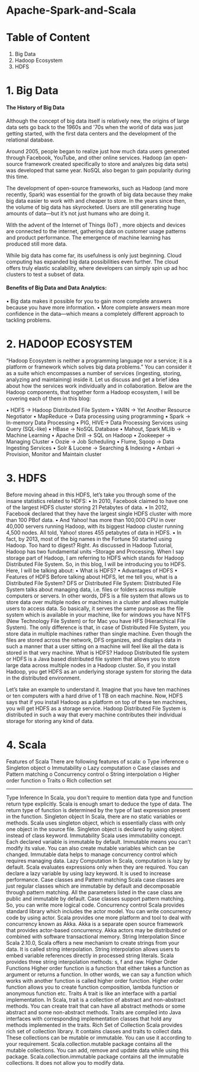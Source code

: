 # Apache-Spark-and-Scala

# Table of Content
1. Big Data
2. Hadoop Ecosystem
3. HDFS



# 1. Big Data

#### The History of Big Data

Although the concept of big data itself is relatively new, the origins of large data sets go back to the 1960s and '70s when the world of data was just getting started, with the first data centers and the development of the relational database.

Around 2005, people began to realize just how much data users generated through Facebook, YouTube, and other online services. Hadoop (an open-source framework created specifically to store and analyzes big data sets) was developed that same year. NoSQL also began to gain popularity during this time.

The development of open-source frameworks, such as Hadoop (and more recently, Spark) was essential for the growth of big data because they make big data easier to work with and cheaper to store. In the years since then, the volume of big data has skyrocketed. Users are still generating huge amounts of data—but it’s not just humans who are doing it.

With the advent of the Internet of Things (IoT) , more objects and devices are connected to the internet, gathering data on customer usage patterns and product performance. The emergence of machine learning has produced still more data.

While big data has come far, its usefulness is only just beginning. Cloud computing has expanded big data possibilities even further. The cloud offers truly elastic scalability, where developers can simply spin up ad hoc clusters to test a subset of data. 

#### Benefits of Big Data and Data Analytics:
•	Big data makes it possible for you to gain more complete answers because you have more information.
•	More complete answers mean more confidence in the data—which means a completely different approach to tackling problems.


# 2. HADOOP ECOSYSTEM

“Hadoop Ecosystem is neither a programming language nor a service; it is a platform or framework which solves big data problems.”
You can consider it as a suite which encompasses a number of services (ingesting, storing, analyzing and maintaining) inside it. Let us discuss and get a brief idea about how the services work individually and in collaboration.
Below are the Hadoop components, that together form a Hadoop ecosystem, I will be covering each of them in this blog:

•	HDFS -> Hadoop Distributed File System
•	YARN -> Yet Another Resource Negotiator
•	MapReduce -> Data processing using programming
•	Spark -> In-memory Data Processing
•	PIG, HIVE-> Data Processing Services using Query (SQL-like)
•	HBase -> NoSQL Database
•	Mahout, Spark MLlib -> Machine Learning
•	Apache Drill -> SQL on Hadoop
•	Zookeeper -> Managing Cluster
•	Oozie -> Job Scheduling
•	Flume, Sqoop -> Data Ingesting Services
•	Solr & Lucene -> Searching & Indexing 
•	Ambari -> Provision, Monitor and Maintain cluster

# 3. HDFS

Before moving ahead in this HDFS, let’s take you through some of the insane statistics related to HDFS:
•	In 2010, Facebook claimed to have one of the largest HDFS cluster storing 21 Petabytes of data.
•	In 2012, Facebook declared that they have the largest single HDFS cluster with more than 100 PBof data.
•	And Yahoo! has more than 100,000 CPU in over 40,000 servers running Hadoop, with its biggest Hadoop cluster running 4,500 nodes. All told, Yahoo! stores 455 petabytes of data in HDFS.
•	In fact, by 2013, most of the big names in the Fortune 50 started using Hadoop.
Too hard to digest? Right. As discussed in Hadoop Tutorial, Hadoop has two fundamental units –Storage and Processing. When I say storage part of Hadoop, I am referring to HDFS which stands for Hadoop Distributed File System. So, in this blog, I will be introducing you to HDFS.
Here, I will be talking about:
•	What is HDFS?
•	Advantages of HDFS
•	Features of HDFS
Before talking about HDFS, let me tell you, what is a Distributed File System?
DFS or Distributed File System:
Distributed File System talks about managing data, i.e. files or folders across multiple computers or servers. In other words, DFS is a file system that allows us to store data over multiple nodes or machines in a cluster and allows multiple users to access data. So basically, it serves the same purpose as the file system which is available in your machine, like for windows you have NTFS (New Technology File System) or for Mac you have HFS (Hierarchical File System). The only difference is that, in case of Distributed File System, you store data in multiple machines rather than single machine. Even though the files are stored across the network, DFS organizes, and displays data in such a manner that a user sitting on a machine will feel like all the data is stored in that very machine.
What is HDFS?
Hadoop Distributed file system or HDFS is a Java based distributed file system that allows you to store large data across multiple nodes in a Hadoop cluster. So, if you install Hadoop, you get HDFS as an underlying storage system for storing the data in the distributed environment.

Let’s take an example to understand it. Imagine that you have ten machines or ten computers with a hard drive of 1 TB on each machine. Now, HDFS says that if you install Hadoop as a platform on top of these ten machines, you will get HDFS as a storage service. Hadoop Distributed File System is distributed in such a way that every machine contributes their individual storage for storing any kind of data.


# 4. Scala
Features of Scala
There are following features of scala:
o	Type inference
o	Singleton object
o	Immutability
o	Lazy computation
o	Case classes and Pattern matching
o	Concurrency control
o	String interpolation
o	Higher order function
o	Traits
o	Rich collection set
________________________________________
Type Inference
In Scala, you don't require to mention data type and function return type explicitly. Scala is enough smart to deduce the type of data. The return type of function is determined by the type of last expression present in the function.
Singleton object
In Scala, there are no static variables or methods. Scala uses singleton object, which is essentially class with only one object in the source file. Singleton object is declared by using object instead of class keyword.
Immutability
Scala uses immutability concept. Each declared variable is immutable by default. Immutable means you can't modify its value. You can also create mutable variables which can be changed.
Immutable data helps to manage concurrency control which requires managing data.
Lazy Computation
In Scala, computation is lazy by default. Scala evaluates expressions only when they are required. You can declare a lazy variable by using lazy keyword. It is used to increase performance.
Case classes and Pattern matching
Scala case classes are just regular classes which are immutable by default and decomposable through pattern matching.
All the parameters listed in the case class are public and immutable by default.
Case classes support pattern matching. So, you can write more logical code.
Concurrency control
Scala provides standard library which includes the actor model. You can write concurrency code by using actor. Scala provides one more platform and tool to deal with concurrency known as Akka. Akka is a separate open source framework that provides actor-based concurrency. Akka actors may be distributed or combined with software transactional memory.
String Interpolation
Since Scala 2.10.0, Scala offers a new mechanism to create strings from your data. It is called string interpolation. String interpolation allows users to embed variable references directly in processed string literals. Scala provides three string interpolation methods: s, f and raw.
Higher Order Functions
Higher order function is a function that either takes a function as argument or returns a function. In other words, we can say a function which works with another function is called higher order function.
Higher order function allows you to create function composition, lambda function or anonymous function etc.
Traits
A trait is like an interface with a partial implementation. In Scala, trait is a collection of abstract and non-abstract methods. You can create trait that can have all abstract methods or some abstract and some non-abstract methods.
Traits are compiled into Java interfaces with corresponding implementation classes that hold any methods implemented in the traits.
Rich Set of Collection
Scala provides rich set of collection library. It contains classes and traits to collect data. These collections can be mutable or immutable. You can use it according to your requirement. Scala.collection.mutable package contains all the mutable collections. You can add, remove and update data while using this package.
Scala.collection.immutable package contains all the immutable collections. It does not allow you to modify data.
